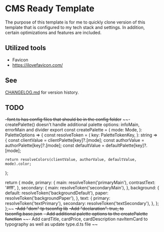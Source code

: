 # CMS Ready Template

The purpose of this template is for me to quickly clone version of this template that is configured
to my tech stack and settings. In addition, certain optimizations and features are included.

## Utilized tools

- Favicon
- https://ilovefavicon.com/

## See

[CHANGELOG.md](./CHANGELOG.md) for version history.

## TODO

~~-font.ts has config files that should be in the config folder~~
~~- createPalette() doesn't handle additional palette options: infoMain, errorMain and divider
export const createPalette = (
  mode: Mode,
): PaletteOptions => {
  const resolveToken = (
    key: PaletteTokenKey,
  ): string => {
    const clientValue = clientPalette[key]?.[mode];
    const authorValue = authorPalette[key]?.[mode];
    const defaultValue = defaultPalette[key]?.[mode];

    return resolveColors(clientValue, authorValue, defaultValue, mode).color;
  };

  return {
    mode,
    primary: {
      main: resolveToken('primaryMain'),
      contrastText: '#fff',
    },
    secondary: {
      main: resolveToken('secondaryMain'),
    },
    background: {
      default: resolveToken('backgroundDefault'),
      paper: resolveToken('backgroundPaper'),
    },
    text: {
      primary: resolveToken('textPrimary'),
      secondary: resolveToken('textSecondary'),
    },
  };
};~~
~~-Add "dom" tp tsconfig lib~~
~~-Add "declaration": true, to tsconfig.base.json~~
~~- Add additional palette options to the createPalette function~~
~~- Add cardTitle, cardPrice, cardDescription navItemCard to typography as well as update type.d.ts
  file ~~

